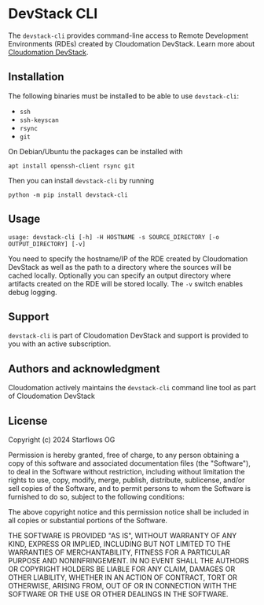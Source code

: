 # DevStack CLI

The `devstack-cli` provides command-line access to Remote Development Environments (RDEs) created by Cloudomation DevStack. Learn more about [Cloudomation DevStack](https://docs.cloudomation.com/devstack/docs/overview-and-concept).

## Installation

The following binaries must be installed to be able to use `devstack-cli`:

* `ssh`
* `ssh-keyscan`
* `rsync`
* `git`

On Debian/Ubuntu the packages can be installed with

```
apt install openssh-client rsync git
```

Then you can install `devstack-cli` by running

```
python -m pip install devstack-cli
```

## Usage

```
usage: devstack-cli [-h] -H HOSTNAME -s SOURCE_DIRECTORY [-o OUTPUT_DIRECTORY] [-v]
```

You need to specify the hostname/IP of the RDE created by Cloudomation DevStack as well as the path to a directory where the sources will be cached locally. Optionally you can specify an output directory where artifacts created on the RDE will be stored locally.
The `-v` switch enables debug logging.

## Support

`devstack-cli` is part of Cloudomation DevStack and support is provided to you with an active subscription.

## Authors and acknowledgment

Cloudomation actively maintains the `devstack-cli` command line tool as part of Cloudomation DevStack

## License

Copyright (c) 2024 Starflows OG

Permission is hereby granted, free of charge, to any person obtaining a copy
of this software and associated documentation files (the "Software"), to deal
in the Software without restriction, including without limitation the rights
to use, copy, modify, merge, publish, distribute, sublicense, and/or sell
copies of the Software, and to permit persons to whom the Software is
furnished to do so, subject to the following conditions:

The above copyright notice and this permission notice shall be included in all
copies or substantial portions of the Software.

THE SOFTWARE IS PROVIDED "AS IS", WITHOUT WARRANTY OF ANY KIND, EXPRESS OR
IMPLIED, INCLUDING BUT NOT LIMITED TO THE WARRANTIES OF MERCHANTABILITY,
FITNESS FOR A PARTICULAR PURPOSE AND NONINFRINGEMENT. IN NO EVENT SHALL THE
AUTHORS OR COPYRIGHT HOLDERS BE LIABLE FOR ANY CLAIM, DAMAGES OR OTHER
LIABILITY, WHETHER IN AN ACTION OF CONTRACT, TORT OR OTHERWISE, ARISING FROM,
OUT OF OR IN CONNECTION WITH THE SOFTWARE OR THE USE OR OTHER DEALINGS IN THE
SOFTWARE.